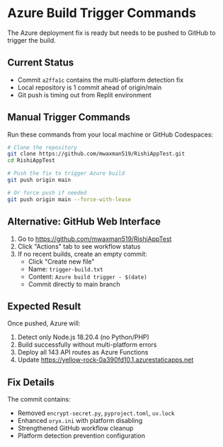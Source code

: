 # Azure Build Trigger Commands

The Azure deployment fix is ready but needs to be pushed to GitHub to trigger the build.

## Current Status
- Commit `a2ffa1c` contains the multi-platform detection fix
- Local repository is 1 commit ahead of origin/main
- Git push is timing out from Replit environment

## Manual Trigger Commands

Run these commands from your local machine or GitHub Codespaces:

```bash
# Clone the repository
git clone https://github.com/mwaxman519/RishiAppTest.git
cd RishiAppTest

# Push the fix to trigger Azure build
git push origin main

# Or force push if needed
git push origin main --force-with-lease
```

## Alternative: GitHub Web Interface

1. Go to https://github.com/mwaxman519/RishiAppTest
2. Click "Actions" tab to see workflow status
3. If no recent builds, create an empty commit:
   - Click "Create new file" 
   - Name: `trigger-build.txt`
   - Content: `Azure build trigger - $(date)`
   - Commit directly to main branch

## Expected Result

Once pushed, Azure will:
1. Detect only Node.js 18.20.4 (no Python/PHP)
2. Build successfully without multi-platform errors
3. Deploy all 143 API routes as Azure Functions
4. Update https://yellow-rock-0a390fd10.1.azurestaticapps.net

## Fix Details

The commit contains:
- Removed `encrypt-secret.py`, `pyproject.toml`, `uv.lock`
- Enhanced `oryx.ini` with platform disabling
- Strengthened GitHub workflow cleanup
- Platform detection prevention configuration